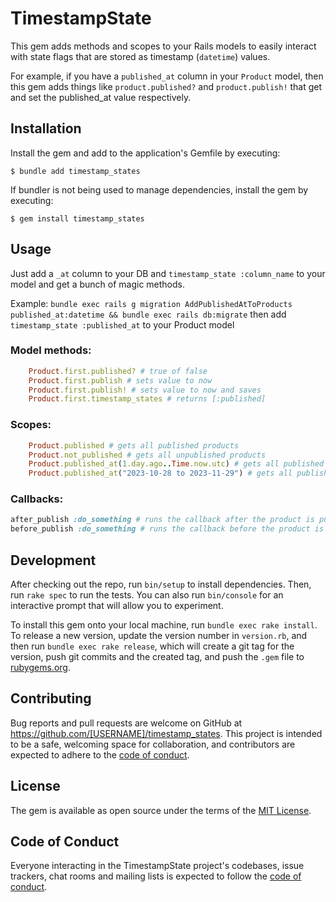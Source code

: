 # TimestampState

This gem adds methods and scopes to your Rails models to easily interact with state flags that are stored as timestamp (`datetime`) values.

For example, if you have a `published_at` column in your `Product` model, then this gem adds things like `product.published?` and `product.publish!` that get and set the published_at value respectively.

## Installation
Install the gem and add to the application's Gemfile by executing:

    $ bundle add timestamp_states

If bundler is not being used to manage dependencies, install the gem by executing:

    $ gem install timestamp_states

## Usage

Just add a `_at` column to your DB and `timestamp_state :column_name` to your model and get a bunch of magic methods.

Example:
`bundle exec rails g migration AddPublishedAtToProducts published_at:datetime && bundle exec rails db:migrate`
then add `timestamp_state :published_at` to your Product model


### Model methods:
```ruby
    Product.first.published? # true of false
    Product.first.publish # sets value to now
    Product.first.publish! # sets value to now and saves
    Product.first.timestamp_states # returns [:published]
```

### Scopes:
```ruby
    Product.published # gets all published products
    Product.not_published # gets all unpublished products
    Product.published_at(1.day.ago..Time.now.utc) # gets all published products within the last day
    Product.published_at("2023-10-28 to 2023-11-29") # gets all published products within that date range (useful for filters with Flatpickr JS)
```

### Callbacks:
```ruby
after_publish :do_something # runs the callback after the product is published (after the timestamp is set AND saved)
before_publish :do_something # runs the callback before the product is published (after the timestamp is set AND saved)
```


## Development

After checking out the repo, run `bin/setup` to install dependencies. Then, run `rake spec` to run the tests. You can also run `bin/console` for an interactive prompt that will allow you to experiment.

To install this gem onto your local machine, run `bundle exec rake install`. To release a new version, update the version number in `version.rb`, and then run `bundle exec rake release`, which will create a git tag for the version, push git commits and the created tag, and push the `.gem` file to [rubygems.org](https://rubygems.org).

## Contributing

Bug reports and pull requests are welcome on GitHub at https://github.com/[USERNAME]/timestamp_states. This project is intended to be a safe, welcoming space for collaboration, and contributors are expected to adhere to the [code of conduct](https://github.com/[USERNAME]/timestamp_states/blob/master/CODE_OF_CONDUCT.md).

## License

The gem is available as open source under the terms of the [MIT License](https://opensource.org/licenses/MIT).

## Code of Conduct

Everyone interacting in the TimestampState project's codebases, issue trackers, chat rooms and mailing lists is expected to follow the [code of conduct](https://github.com/[USERNAME]/timestamp_states/blob/master/CODE_OF_CONDUCT.md).
